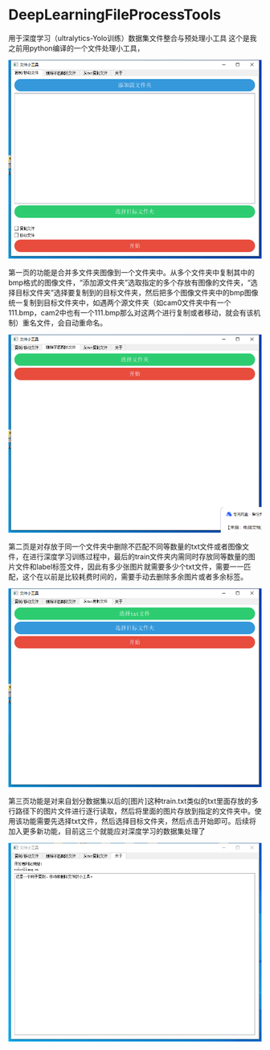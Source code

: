# DeepLearningFileProcessTools
用于深度学习（ultralytics-Yolo训练）数据集文件整合与预处理小工具
这个是我之前用python编译的一个文件处理小工具，

![image](https://github.com/wcelll/DeepLearningFileProcessTools/blob/main/%E7%89%88%E6%9C%AC%E9%A1%B5%E9%9D%A2%E6%88%AA%E5%9B%BE/v1.0.1FileBeta/001.png)

第一页的功能是合并多文件夹图像到一个文件夹中。从多个文件夹中复制其中的bmp格式的图像文件，“添加源文件夹”选取指定的多个存放有图像的文件夹，“选择目标文件夹”选择要复制到的目标文件夹，然后把多个图像文件夹中的bmp图像统一复制到目标文件夹中，如遇两个源文件夹（如cam0文件夹中有一个111.bmp，cam2中也有一个111.bmp那么对这两个进行复制或者移动，就会有该机制）重名文件，会自动重命名。

![image](https://github.com/wcelll/DeepLearningFileProcessTools/blob/main/%E7%89%88%E6%9C%AC%E9%A1%B5%E9%9D%A2%E6%88%AA%E5%9B%BE/v1.0.1FileBeta/002.png)

第二页是对存放于同一个文件夹中删除不匹配不同等数量的txt文件或者图像文件，在进行深度学习训练过程中，最后的train文件夹内需同时存放同等数量的图片文件和label标签文件，因此有多少张图片就需要多少个txt文件，需要一一匹配，这个在以前是比较耗费时间的，需要手动去删除多余图片或者多余标签。

![image](https://github.com/wcelll/DeepLearningFileProcessTools/blob/main/%E7%89%88%E6%9C%AC%E9%A1%B5%E9%9D%A2%E6%88%AA%E5%9B%BE/v1.0.1FileBeta/003.png)

第三页功能是对来自划分数据集以后的[图片]这种train.txt类似的txt里面存放的多行路径下的图片文件进行逐行读取，然后将里面的图片存放到指定的文件夹中。使用该功能需要先选择txt文件，然后选择目标文件夹，然后点击开始即可。后续将加入更多新功能，目前这三个就能应对深度学习的数据集处理了

![image](https://github.com/wcelll/DeepLearningFileProcessTools/blob/main/%E7%89%88%E6%9C%AC%E9%A1%B5%E9%9D%A2%E6%88%AA%E5%9B%BE/v1.0.1FileBeta/004.png)
